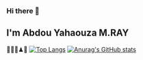 ### Hi there 👋
## I'm Abdou Yahaouza M.RAY 
🎲👨‍💻♟🎱
[![Top Langs](https://github-readme-stats.vercel.app/api/top-langs/?username=M-RAY47&theme=radical&langs_count=8)](https://github.com/anuraghazra/github-readme-stats)
[![Anurag's GitHub stats](https://github-readme-stats.vercel.app/api?username=M-RAY47&show_icons=true&theme=radical)](https://github.com/anuraghazra/github-readme-stats)

<!--
**M-RAY47/M-RAY47** is a ✨ _special_ ✨ repository because its `README.md` (this file) appears on your GitHub profile.

Here are some ideas to get you started:

- 🔭 I’m currently working on vue.js
- 🌱 I’m currently learning javascript
